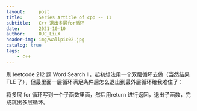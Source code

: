 ```yaml
---
layout:     post
title:      Series Article of cpp -- 11
subtitle:   C++ 退出多层for循环        
date:       2021-10-10
author:     OUC_LiuX
header-img: img/wallpic02.jpg
catalog: true
tags:     
    - c++     
---     
```

刷 leetcode 212 题 Word Search II，起初想法用一个双层循环去做（当然结果 TLE 了），但最里面一层循环满足条件后怎么退出到最外层循环给我难住了：          

将多层 for 循环写到一个子函数里面，然后用return 进行返回，退出子函数，完成跳出多层循环。           